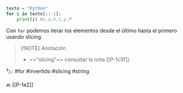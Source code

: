 ```python title:iterarAlReves.py
texto = "Python"
for i in texto[::-1]:
	print(i) #n,o,h,t,y,P
```

Con `for` podemos iterar los elementos desde el último hasta el primero usando slicing.

> [!NOTE] Anotación
> - =="slicing"== consultar la nota [[P-1c5f]].

🏷️:  #for #invertido #slicing #string

🔙 [[P-1e2]]
